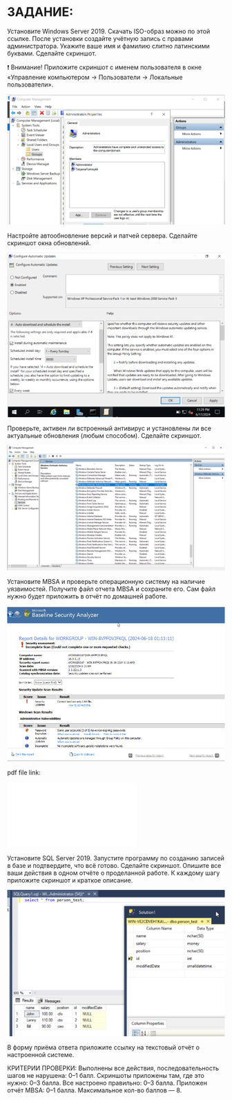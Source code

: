 
# ЗАДАНИЕ: 

Установите Windows Server 2019. Скачать ISO-образ можно по этой ссылке.
После установки создайте учётную запись с правами администратора. Укажите ваше имя и фамилию слитно латинскими буквами. Сделайте скриншот.

❗️ Внимание! Приложите скриншот с именем пользователя в окне «Управление компьютером → Пользователи → Локальные пользователи».

![account](./1_account.png)

Настройте автообновление версий и патчей сервера. Сделайте скриншот окна обновлений.

![](./2_updates.png)

Проверьте, активен ли встроенный антивирус и установлены ли все актуальные обновления (любым способом). Сделайте скриншот.

![](./3_antivirus.png)

Установите MBSA и проверьте операционную систему на наличие уязвимостей. Получите файл отчета MBSA и сохраните его. Сам файл нужно будет приложить в отчёт по домашней работе. 

![](./4_mbsa.png)

pdf file link: 

![MBSA report](./4_mbsa.pdf)

Установите SQL Server 2019.  Запустите программу по созданию записей в базе и подтвердите, что всё готово. Сделайте скриншот.
Опишите все ваши действия в одном отчёте о проделанной работе. К каждому шагу приложите скриншот и краткое описание. 
 
 ![](./5_sql.png)


В форму приёма ответа приложите ссылку на текстовый отчёт о настроенной системе.
 

КРИТЕРИИ ПРОВЕРКИ:
Выполнены все действия, последовательность шагов не нарушена: 0–1 балл.
Скриншоты приложены там, где это нужно: 0–3 балла.
Все настроено правильно: 0–3 балла.
Приложен отчёт MBSA: 0–1 балла.
Максимальное кол-во баллов — 8.

